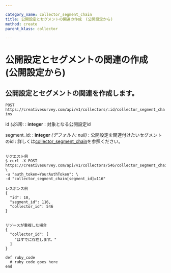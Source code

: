 ```yaml
---

category_name: collector_segment_chain
title: 公開設定とセグメントの関連の作成　(公開設定から)
method: create
parent_klass: collector

---
```


# 公開設定とセグメントの関連の作成　(公開設定から)

## 公開設定とセグメントの関連を作成します。

`POST https://creativesurvey.com/api/v1/collectors/:id/collector_segment_chains`

id _(必須)_:
: __integer__
: 対象となる公開設定id

segment_id:
: __integer__ _(デフォルト: null)_
: 公開設定を関連付けたいセグメントのid
: 詳しくは[collector_segment_chain](#collector_segment_chain)を参照ください。

~~~

リクエスト例
$ curl -X POST https://creativesurvey.com/api/v1/collectors/546/collector_segment_chains \
-u "auth_token=YourAuthToken": \
-d "collector_segment_chain[segment_id]=116"

レスポンス例
{
  "id": 10,
  "segment_id": 116,
  "collector_id": 546
}


リソースが重複した場合
{
  "collector_id": [
    "はすでに存在します。"
  ]
}
~~~

 
~~~
def ruby_code
  # ruby code goes here
end
~~~

　
　
